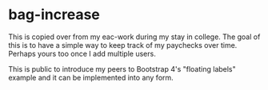 # bag-increase
This is copied over from my eac-work during my stay in college. The goal of this is to have a simple way to keep track of my paychecks over time. Perhaps yours too once I add multiple users. 

This is public to introduce my peers to Bootstrap 4's "floating labels" example and it can be implemented into any form. 
